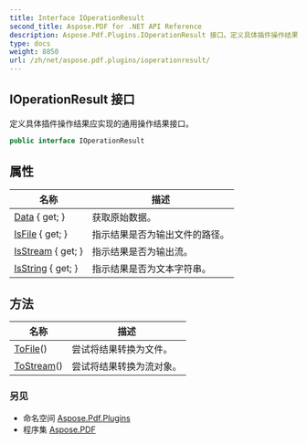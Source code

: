 ```yaml
---
title: Interface IOperationResult
second_title: Aspose.PDF for .NET API Reference
description: Aspose.Pdf.Plugins.IOperationResult 接口。定义具体插件操作结果应实现的通用操作结果接口
type: docs
weight: 8850
url: /zh/net/aspose.pdf.plugins/ioperationresult/
---
```

## IOperationResult 接口

定义具体插件操作结果应实现的通用操作结果接口。

```csharp
public interface IOperationResult
```

## 属性

| 名称 | 描述 |
| --- | --- |
| [Data](../../aspose.pdf.plugins/ioperationresult/data/) { get; } | 获取原始数据。 |
| [IsFile](../../aspose.pdf.plugins/ioperationresult/isfile/) { get; } | 指示结果是否为输出文件的路径。 |
| [IsStream](../../aspose.pdf.plugins/ioperationresult/isstream/) { get; } | 指示结果是否为输出流。 |
| [IsString](../../aspose.pdf.plugins/ioperationresult/isstring/) { get; } | 指示结果是否为文本字符串。 |

## 方法

| 名称 | 描述 |
| --- | --- |
| [ToFile](../../aspose.pdf.plugins/ioperationresult/tofile/)() | 尝试将结果转换为文件。 |
| [ToStream](../../aspose.pdf.plugins/ioperationresult/tostream/)() | 尝试将结果转换为流对象。 |

### 另见

* 命名空间 [Aspose.Pdf.Plugins](../../aspose.pdf.plugins/)
* 程序集 [Aspose.PDF](../../)